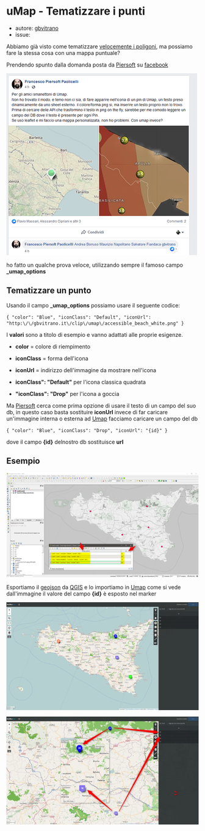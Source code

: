 # uMap - Tematizzare i punti

* autore: [gbvitrano](https://twitter.com/gbvitrano)
* issue:

Abbiamo già visto come tematizzare [velocemente i poligoni](http://tansignari.opendatasicilia.it/it/latest/ricette/mappe/umap/uMap.html), ma possiamo fare la stessa cosa con una mappa puntuale?

Prendendo spunto dalla domanda posta da [Piersoft](https://twitter.com/Piersoft) su [facebook](https://www.facebook.com/piersoft/posts/10214546139942792)

![](/img/uMap/piersoft_facebook.png)

ho fatto un qualche prova veloce, utilizzando sempre il famoso campo  **_umap_options**

## Tematizzare un punto 
Usando il campo  **_umap_options** possiamo usare il seguente codice:

```
{ "color": "Blue", "iconClass": "Default", "iconUrl": "http:\/\/gbvitrano.it\/clip\/umap\/accessible_beach_white.png" }
```
I **valori** sono a titolo di esempio e vanno adattati alle proprie esigenze.

- **color** = colore di riempimento
- **iconClass** = forma dell'icona
- **iconUrl** = indirizzo dell'immagine da mostrare nell'icona

- **iconClass": "Default"**  per l'icona classica quadrata
- **"iconClass": "Drop"** per l'icona a goccia

Ma [Piersoft](https://twitter.com/Piersoft) cerca come prima opzione di usare il testo di un campo del suo db, in questo caso basta sostituire **iconUrl** invece di far caricare un'immagine interna o esterna ad [Umap](http://umap.openstreetmap.fr/it/) facciamo caricare un campo del db

```
{ "color": "Blue", "iconClass": "Drop", "iconUrl": "{id}" }
```
dove il campo **{id}** delnostro db sostituisce **url**

## Esempio

![](/img/uMap/qgis_test.png)

Esportiamo il [geojson](https://it.wikipedia.org/wiki/GeoJSON) da [QGIS](https://www.qgis.org/it/site/) e lo importiamo in [Umap](http://umap.openstreetmap.fr/it/) come si vede dall'immagine il valore del campo **{id}** è esposto nel marker 

![](/img/uMap/test_umap_punti.png)

![](/img/uMap/umap_punti_dettaglio.jpg)
